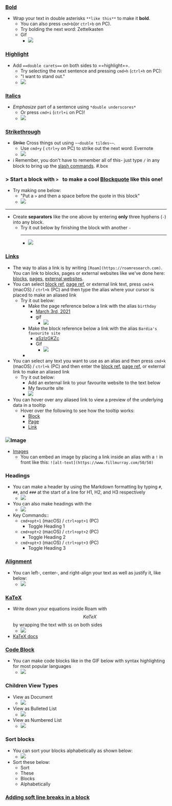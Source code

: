 ### [Bold](./Bold.md)
- Wrap your text in double asterisks `**like this**` to make it **bold**.
    - You can also press `cmd+b`(or `ctrl+b` on PC).
    - Try bolding the next word: Zettelkasten
    - Gif
        - ![](https://firebasestorage.googleapis.com/v0/b/firescript-577a2.appspot.com/o/imgs%2Fapp%2Fhelp-documentation%2FblemH0R1CF.gif?alt=media&token=40b1aef8-c710-4ce4-8224-4983fa8532f9)
### [Highlight](./Highlight.md)
- Add `==double carets==` on both sides to ==highlight==.
    - Try selecting the next sentence and pressing `cmd+h` (`ctrl+h` on PC):
    - "I want to stand out."
    - ![](https://firebasestorage.googleapis.com/v0/b/firescript-577a2.appspot.com/o/imgs%2Fapp%2Fhelp-documentation%2F5pn17Ka0F5.gif?alt=media&token=be484745-49fd-4263-8aa8-825ba4f715d3)
### [Italics](./Italics.md)
- *Emphasize* part of a sentence using `*double underscores*` 
    - Or press `cmd+i` (`ctrl+i` on PC)!
    - ![](https://firebasestorage.googleapis.com/v0/b/firescript-577a2.appspot.com/o/imgs%2Fapp%2Fhelp-documentation%2F0Pp6XGr_7T.gif?alt=media&token=273e6271-212b-4517-ab45-8cb88f6614a9)
### [Strikethrough](./Strikethrough.md)
- ~~Strike~~ Cross things out using `~~double tildes~~`.
    - Use `cmd+y` ( `ctrl+y` on PC) to strike out the next word: Evernote
    - ![](https://firebasestorage.googleapis.com/v0/b/firescript-577a2.appspot.com/o/imgs%2Fapp%2Fhelp-documentation%2FlGhHJyz0-r.gif?alt=media&token=6c1bfdf0-8515-4390-8f7d-73abb19952a7)
- ℹ️ Remember, you don't have to remember all of this- just type `/` in any block to bring up the [slash commands](<./_ Commands.md>). #.box
### > Start a block with `> ` to make a cool [Blockquote](./Blockquote.md) like this one!
- Try making one below:
    - "Put a `>` and then a space before the quote in this block"
    - ![](https://firebasestorage.googleapis.com/v0/b/firescript-577a2.appspot.com/o/imgs%2Fapp%2Fhelp-documentation%2FT66BKSpl44.gif?alt=media&token=8eebc47a-6a6a-4760-b29f-46635024f8a3)
---
- Create **separators** like the one above by entering **only** three hyphens (`-`) into any block.
    - Try it out below by finishing the block with another `-`
        - --
        - ![](https://firebasestorage.googleapis.com/v0/b/firescript-577a2.appspot.com/o/imgs%2Fapp%2Fhelp-documentation%2FAVBL4ROBrH.gif?alt=media&token=f103d860-43a8-461d-b990-0a716d632336)
### [Links](((_ewV1sk1N)))
- The way to alias a link is by writing `[Roam](https://roamresearch.com)`. You can link to blocks, pages or external websites like we've done here: [blocks](./Formatting.md), [pages](<./Page References.md>), [external websites](http://roamresearch.com).
- You can select [block ref](<./Block References.md>), [page ref](<./Page References.md>), or external link text, press `cmd+k` (macOS) / `ctrl+k` (PC) and then type the alias where your cursor is placed to make an aliased link
    - Try it out below:
        - Make the page reference below a link with the alias `birthday`
            - [March 3rd, 2021](<./March 3rd, 2021.md>)
            - gif
                - ![](https://firebasestorage.googleapis.com/v0/b/firescript-577a2.appspot.com/o/imgs%2Fapp%2Fhelp-documentation%2FqUPh6Y7f1T.gif?alt=media&token=6f1adac0-d512-44e8-b7b3-99b7d4469cef)
        - Make the block reference below a link with the alias `Bardia's favourite site`
            - [aSzIzGKZc](roam-block://aSzIzGKZc)
            - Gif
                - ![](https://firebasestorage.googleapis.com/v0/b/firescript-577a2.appspot.com/o/imgs%2Fapp%2Fhelp-documentation%2Fvw3KuvZXXo.gif?alt=media&token=f1cadf64-ee14-41aa-831a-870c3ce60be5)
        - 
- You can select any text you want to use as an alias and then press `cmd+k` (macOS) / `ctrl+k` (PC) and then enter the [block ref](<./Block References.md>), [page ref](<./Page References.md>), or external link to make an aliased link
    - Try it out below:
        - Add an external link to your favourite website to the text below
        - My favourite site
        - ![](https://firebasestorage.googleapis.com/v0/b/firescript-577a2.appspot.com/o/imgs%2Fapp%2Fhelp-documentation%2FeWeH-OEKYJ.gif?alt=media&token=19edc36a-6446-4eaf-b4c9-1db069a6b35d)
- You can hover over any aliased link to view a preview of the underlying data in a tooltip
    - Hover over the following to see how the tooltip works:
        - [Block](./Formatting.md)
        - [Page](<./March 3rd, 2021.md>)
        - [Link](https://maggieappleton.com)
### ![Image](https://www.fillmurray.com/75/75)
- [Images](./Images.md)
    - You can embed an image by placing a link inside an alias with a `!` in front like this:
`![alt-text](https://www.fillmurray.com/50/50)`
### Headings
- You can make a header by using the Markdown formatting by typing `#`, `##`, and `###` at the start of a line for H1, H2, and H3 respectively
    - ![](https://firebasestorage.googleapis.com/v0/b/firescript-577a2.appspot.com/o/imgs%2Fapp%2Fhelp-documentation%2FCzCS7AMEXp.gif?alt=media&token=e2888dab-0ed6-4625-9e83-c432df314846)
- You can also make headings with the 
    - ![](https://firebasestorage.googleapis.com/v0/b/firescript-577a2.appspot.com/o/imgs%2Fapp%2Fhelp-documentation%2F0O9MDlWQAX.gif?alt=media&token=029598e0-3d9d-462f-b37c-a7af7d0614d4)
- Key Commands::
    - `cmd+opt+1` (macOS) / `ctrl+opt+1` (PC)
        - Toggle Heading 1
    - `cmd+opt+2` (macOS) / `ctrl+opt+2` (PC)
        - Toggle Heading 2
    - `cmd+opt+3` (macOS) / `ctrl+opt+3` (PC)
        - Toggle Heading 3
### [Alignment](./Alignment.md)
- You can left-, center-, and right-align your text as well as justify it, like below:
    - ![](https://firebasestorage.googleapis.com/v0/b/firescript-577a2.appspot.com/o/imgs%2Fapp%2Fhelp-documentation%2F4bA2Dl8Y1I.gif?alt=media&token=ca0398c9-1ea8-46d5-af73-684e5f8ee0b2)
### [KaTeX](./KaTeX.md) 
- Write down your equations inside Roam with $$KaTeX$$ by wrapping the text with `$$` on both sides
    - ![](https://firebasestorage.googleapis.com/v0/b/firescript-577a2.appspot.com/o/imgs%2Fapp%2Fhelp-documentation%2F--4QGUhNEL.gif?alt=media&token=daae2b14-d064-46ef-b265-994323813f55)
- [KaTeX docs](https://katex.org/)
### [Code Block](<./Code Block.md>)
- You can make code blocks like in the GIF below with syntax highlighting for most popular languages
    - ![](https://firebasestorage.googleapis.com/v0/b/firescript-577a2.appspot.com/o/imgs%2Fapp%2Fhelp-documentation%2F2_7NNEPN4h.gif?alt=media&token=0ac7f372-49f6-4316-b99c-598b906817c4)
### Children View Types
- View as Document
    - ![](https://firebasestorage.googleapis.com/v0/b/firescript-577a2.appspot.com/o/imgs%2Fapp%2Fhelp-documentation%2F_lZ2LwEBLC.gif?alt=media&token=141f2b67-1ddd-49df-88d6-81902365d91c)
- View as Bulleted List
    - ![](https://firebasestorage.googleapis.com/v0/b/firescript-577a2.appspot.com/o/imgs%2Fapp%2Fhelp-documentation%2FDIsidRZlD3.gif?alt=media&token=2da76610-b355-44e8-abfa-e02c57483d13)
- View as Numbered List
    - ![](https://firebasestorage.googleapis.com/v0/b/firescript-577a2.appspot.com/o/imgs%2Fapp%2Fhelp-documentation%2FGXRYK9j3uM.gif?alt=media&token=14834cca-00f9-47a0-b31a-42b8abd23575)
### Sort blocks
- You can sort your blocks alphabetically as shown below:
    - ![](https://firebasestorage.googleapis.com/v0/b/firescript-577a2.appspot.com/o/imgs%2Fapp%2Fhelp-documentation%2FHdhv9HCiht.gif?alt=media&token=1a3933ca-b79b-4ab3-baee-b084ef0014cc)
- Sort these below:
    - Sort
    - These
    - Blocks
    - Alphabetically
### [Adding soft line breaks in a block](<./Adding soft line breaks in a block.md>)